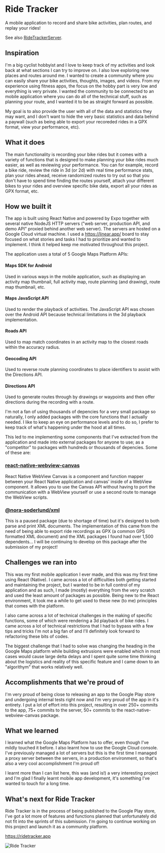 # Ride Tracker

A mobile application to record and share bike activities, plan routes, and replay your rides!

See also [RideTrackerServer](https://github.com/nora-soderlund/RideTrackerServer#readme).

## Inspiration
I'm a big cyclist hobbyist and I love to keep track of my activities and look back at what sections I can try to improve on. I also love exploring new places and routes around me. I wanted to create a community where you can easily share your bike activities, thoughts, images, and videos. From my experience using fitness apps, the focus on the hobby part is very low and everything is very private. I wanted the community to be connected to an mobile application where you can do all of the technical stuff, such as planning your route, and I wanted it to be as straight forward as possible.

My goal is to also provide the user with all of the data and statistics they may want, and I don't want to hide the very basic statistics and data behind a paywall (such as being able to export your recoreded rides in a GPX format, view your performance, etc).

## What it does
The main functionality is recording your bike rides but it comes with a variety of functions that is designed to make planning your bike rides much easier, as well as reviewing your performance. You can for example, record a bike ride, review the ride in 3d (or 2d) with real time performance stats, plan your rides ahead, receive randomized routes to try out so that you don't have to spend time finding the routes yourself, attach your different bikes to your rides and overview specific bike data, export all your rides as GPX format, etc.

## How we built it
The app is built using React Native and powered by Expo together with several native NodeJS HTTP servers ("web server, production API, and demo API" proxied behind another web server). The servers are hosted on a Google Cloud virtual machine. I used a https://linear.app/ board to stay focused on what stories and tasks I had to prioritize and wanted to implement. I think it helped keep me motivated throughout this project.

The application uses a total of 5 Google Maps Platform APIs:
#### Maps SDK for Android
Used in various ways in the mobile application, such as displaying an activity map thumbnail, full activity map, route planning (and drawing), route map thumbnail, etc.
#### Maps JavaScript API
Used to render the playback of activities. The JavaScript API was chosen over the Android API because technical limitations in the 3d playback implementation.
#### Roads API
Used to map match coordinates in an activity map to the closest roads within the accuracy radius.
#### Geocoding API
Used to reverse route planning coordinates to place identifiers to assist with the Directions API.
#### Directions API
Used to generate routes through by drawings or waypoints and then offer directions during the recording with a route.

I'm not a fan of using thousands of depencies for a very small package so naturally, I only added packages with the core functions that I actually needed. I like to keep an eye on performance levels and to do so, I prefer to keep track of what's happening under the hood at all times.

This led to me implementing some components that I've extracted from the application and made into external packages for anyone to use; as a "competitor" to packages with hundreds or thousands of depencies. Some of these are:

### [react-native-webview-canvas](https://github.com/nora-soderlund/react-native-webview-canvas#readme)
React Native WebView Canvas is a component and function mapper between your React Native application and canvas' inside of a WebView component. It allows you to use the Canvas API without having to port the communication with a WebView yourself or use a second route to manage the WebView scripts.

### [@nora-soderlund/xml](https://github.com/nora-soderlund/xml#readme)
This is a paused package (due to shortage of time) but it's designed to both parse and print XML documents. The implementation of this came from the need of being able to export ride recordings as GPX (a common GPS formatted XML document) and the XML packages I found had over 1,500 dependents... I will be continuing to develop on this package after the submission of my project!

## Challenges we ran into
This was my first mobile application I ever made, and this was my first time using React (Native). I came across a lot of difficulties both getting started and maintaining the project, but I wanted to be in full control of my application and as such, I made (mostly) everything from the very scratch and used the least amount of packages as possible. Being new to the React environment, it took me a while to get used to these new (to me) principles that comes with the platform.

I also came across a lot of technical challenges in the making of specific functions, some of which were rendering a 3d playback of bike rides. I came across a lot of technical restrictions that I had to bypass with a few tips and tricks I'm not a big fan of and I'll definitely look forward to refactoring these bits of codes.

The biggest challenge that I had to solve was changing the heading in the Google Maps platform while building extrusions were enabled which in most cases would cause large delta delays and I spent quite some time thinking about the logistics and reality of this specific feature and I came down to an "algorithym" that works relatively well.

## Accomplishments that we're proud of
I'm very proud of being close to releasing an app to the Google Play store and undergoing internal tests right now and I'm very proud of the app in it's entirety. I put a lot of effort into this project, resulting in over 250+ commits to the app, 75+ commits to the server, 50+ commits to the react-native-webview-canvas package.

## What we learned
I learned what the Google Maps Platform has to offer, even though I've mildly touched it before. I also learnt how to use the Google Cloud console. I've previously managed a lot of servers but this is the first time I managed a proxy server between the servers, in a production environment, so that's also a very cool accomplishment I'm proud of!

I learnt more than I can list here, this was (and is!) a very interesting project and I'm glad I finally learnt mobile app development, it's something I've wanted to touch for a long time.

## What's next for Ride Tracker
Ride Tracker is in the process of being published to the Google Play store, I've got a lot more of features and functions planned that unfortunately did not fit into the sprints of this submission. I'm going to continue working on this project and launch it as a community platform.

https://ridetracker.app

![Ride Tracker](https://i.imgur.com/9yNnJBL.jpg)

